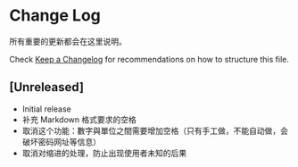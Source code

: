 # Change Log

所有重要的更新都会在这里说明。

Check [Keep a Changelog](http://keepachangelog.com/) for recommendations on how to structure this file.

## [Unreleased]

-   Initial release
-   补充 Markdown 格式要求的空格
-   取消这个功能：數字與單位之間需要增加空格（只有手工做，不能自动做，会破坏密码网址等信息）
-   取消对缩进的处理，防止出现使用者未知的后果

